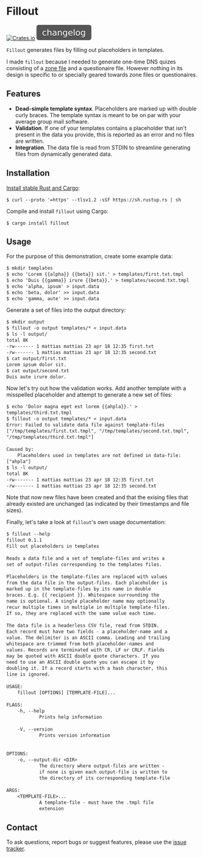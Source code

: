 Fillout
=======
[![Crates.io]][Crates.io badge]
[![Changelog]][Changelog badge]

`Fillout` generates files by filling out placeholders in templates.

I made `fillout` because I needed to generate one-time DNS quizes consisting of
a [zone file] and a questionaire file.
However nothing in its design is specific to or specially geared towards zone
files or questionaires.


## Features

* **Dead-simple template syntax**.
  Placeholders are marked up with double curly braces.
  The template syntax is meant to be on par with your average group mail
  software.
* **Validation**.
  If one of your templates contains a placeholder that isn't present in the
  data you provide, this is reported as an error and no files are written.
* **Integration**.
  The data file is read from STDIN to streamline generating files
  from dynamically generated data.


## Installation

[Install stable Rust and Cargo]:

```
$ curl --proto '=https' --tlsv1.2 -sSf https://sh.rustup.rs | sh
```

Compile and install `fillout` using Cargo:

```
$ cargo install fillout
```


## Usage

For the purpose of this demonstration, create some example data:

```
$ mkdir templates
$ echo 'Lorem {{alpha}} {{beta}} sit.' > templates/first.txt.tmpl
$ echo 'Duis {{gamma}} irure {{beta}}.' > templates/second.txt.tmpl
$ echo 'alpha, ipsum' > input.data
$ echo 'beta, dolor' >> input.data
$ echo 'gamma, aute' >> input.data
```

Generate a set of files into the output directory:

```
$ mkdir output
$ fillout -o output templates/* < input.data
$ ls -l output/
total 8K
-rw------- 1 mattias mattias 23 apr 18 12:35 first.txt
-rw------- 1 mattias mattias 23 apr 18 12:35 second.txt
$ cat output/first.txt
Lorem ipsum dolor sit.
$ cat output/second.txt
Duis aute irure dolor.
```

Now let's try out how the validation works.
Add another template with a misspelled placeholder and attempt to generate a new
set of files:

```
$ echo 'Dolor magna eget est lorem {{ahpla}}.' > templates/third.txt.tmpl
$ fillout -o output templates/* < input.data
Error: Failed to validate data file against template-files ["/tmp/templates/first.txt.tmpl", "/tmp/templates/second.txt.tmpl", "/tmp/templates/third.txt.tmpl"]

Caused by:
    Placeholders used in templates are not defined in data-file: ["ahpla"]
$ ls -l output/
total 8K
-rw------- 1 mattias mattias 23 apr 18 12:35 first.txt
-rw------- 1 mattias mattias 23 apr 18 12:35 second.txt
```

Note that now new files have been created and that the exising files that
already existed are unchanged (as indicated by their timestamps and file sizes).

Finally, let's take a look at `fillout`'s own usage documentation:

```
$ fillout --help
fillout 0.1.1
Fill out placeholders in templates

Reads a data file and a set of template-files and writes a
set of output-files corresponding to the templates files.

Placeholders in the template-files are replaced with values
from the data file in the output-files. Each placeholder is
marked up in the template-files by its name in double
braces. E.g. {{ recipient }}. Whitespace surrounding the
name is optional. A single placeholder name may optionally
recur multiple times in multiple in multiple template-files.
If so, they are replaced with the same value each time.

The data file is a headerless CSV file, read from STDIN.
Each record must have two fields - a placeholder-name and a
value. The delimiter is an ASCII comma. Leading and trailing
whitespace are trimmed from both placeholder-names and
values. Records are terminated with CR, LF or CRLF. Fields
may be quoted with ASCII double quote characters. If you
need to use an ASCII double quote you can escape it by
doubling it. If a record starts with a hash character, this
line is ignored.

USAGE:
    fillout [OPTIONS] [TEMPLATE-FILE]...

FLAGS:
    -h, --help       
            Prints help information

    -V, --version    
            Prints version information


OPTIONS:
    -o, --output-dir <DIR>
            The directory where output-files are written -
            if none is given each output-file is written to
            the directory of its corresponding template-file

ARGS:
    <TEMPLATE-FILE>...
            A template-file - must have the .tmpl file
            extension
```


## Contact

To ask questions, report bugs or suggest features, please use the [issue
tracker].




[Changelog badge]: https://github.com/mattias-p/fillout/blob/main/CHANGELOG.md
[Changelog]: https://raw.githubusercontent.com/mattias-p/fillout/main/img/changelog.svg?sanitize=true
[Crates.io badge]: https://crates.io/crates/fillout
[Crates.io]: https://img.shields.io/crates/v/fillout.svg
[Install stable Rust and Cargo]: https://www.rust-lang.org/tools/install
[Issue tracker]: https://github.com/mattias-p/fillout/issues
[License]: LICENSE
[Zone file]: https://en.wikipedia.org/wiki/Zone_file
